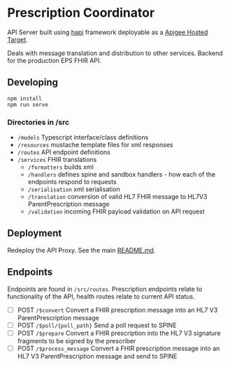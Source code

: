 # Prescription Coordinator

API Server built using [hapi](https://hapi.dev/) framework deployable as a [Apigee Hosted Target](https://docs.apigee.com/api-platform/hosted-targets/hosted-targets-overview).

Deals with message translation and distribution to other services. Backend for the production EPS FHIR API.

## Developing

```
npm install
npm run serve
```

### Directories in /src
- `/models` Typescript interface/class definitions
- `/resources` mustache template files for xml responses
- `/routes` API endpoint definitions
- `/services` FHIR translations
  - `/formatters` builds xml
  - `/handlers` defines spine and sandbox handlers - how each of the endpoints respond to requests
  - `/serialisation` xml serialisation
  - `/translation` conversion of valid HL7 FHIR message to HL7V3 ParentPrescription message
  - `/validation` incoming FHIR payload validation on API request

## Deployment

Redeploy the API Proxy. See the main [README.md](../README.md).

## Endpoints

Endpoints are found in `/src/routes`.
Prescription endpoints relate to functionality of the API, health routes relate to current API status.

- [ ] POST `/$convert` Convert a FHIR prescription message into an HL7 V3 ParentPrescription message
- [ ] POST `/$poll/{poll_path}` Send a poll request to SPINE
- [ ] POST `/$prepare` Convert a FHIR prescription into the HL7 V3 signature fragments to be signed by the prescriber
- [ ] POST `/$process_message` Convert a FHIR prescription message into an HL7 V3 ParentPrescription message and send to SPINE
